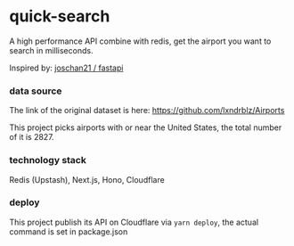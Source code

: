 # quick-search
A high performance API combine with redis, get the airport you want
to search in milliseconds.

Inspired by: [joschan21 / fastapi](https://github.com/joschan21/fastapi)

### data source
The link of the original dataset is here:
https://github.com/lxndrblz/Airports

This project picks airports with or near the United States, the total number of it
is 2827.

### technology stack
Redis (Upstash), Next.js, Hono, Cloudflare

### deploy
This project publish its API on Cloudflare via `yarn deploy`, the actual command
is set in package.json
